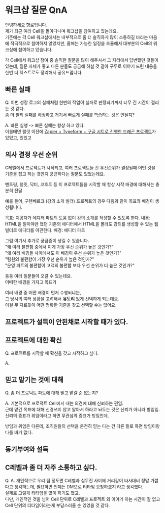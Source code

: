 # 워크샵 질문 QnA

안녕하세요 향로입니다.  
제가 최근 여러 Cell을 돌아다니며 워크샵을 참여하고 있는데요.  
기존에는 각 Cell 워크샵에서는 내부적으로 좀 더 솔직하게 많이 소통하길 바라는 마음에 적극적으로 참여하지 않았지만, 올해는 가능한 일정을 조율해서 대부분의 Cell의 워크샵에 참여하고 있습니다.  
  
각 Cell에서 워크샵 참여 중 솔직한 질문을 많이 해주셔서 그 자리에서 답변했던 것들이 있는데, 질문 자체가 좋고 다른 분들도 궁금해 하실 것 같아 구두로 이야기 드린 내용을 한번 더 텍스트로도 정리해서 공유드립니다.  

## 빠른 실패
Q. 이번 성장 로그의 실패처럼 한번의 작업이 실패로 판정되기까지 너무 긴 시간이 걸리는 것 같다.  
좀 더 빨리 실패를 확정하고 거기서 빠르게 실패를 학습하는 것은 안될지?

A. 빠른 실행 -> 빠른 실패는 항상 하고 있다.  
이를테면 랠릿 이전에 [Zapier + Typeform + 구글 시트로 진행한 드래곤 프로젝트](https://inflab-team.slack.com/archives/CDC0CT9D3/p1722256028255029)가 있었고,  있었고


## 의사 결정 우선 순위

C레벨에서 프로젝트가 시작되고, 여러 프로젝트들 간 우선순위가 결정될때 어떤 것을 기준을 잡고 하는 것인지 궁금하다는 질문도 있었는데요.  
  
멘토링, 랠릿, 닥터, 코호트 등 이 프로젝트들을 시작할 때 항상 시작 배경에 대해서는 충분히 전달

예를 들어, 구텐베르크 (강의 소개 빌더) 프로젝트의 경우 다음과 같이 목표와 배경이 생성됩니다.

목표: 지공자가 에디터 파트의 도움 없이 강의 소개를 작성할 수 있도록 한다.
내용: HTML을 알아야만 했던 기존의 에디터에서 HTML을 몰라도 강의를 생성할 수 있는 웹 빌더로 에디터를 이관한다.
배경: 에디터 파트

그럼 여기서 추가로 궁금증이 생길 수 있습니다.    
"왜 여러 불편함 중에서 이게 가장 우선 순위가 높은 것인가?"  
"왜 여러 배경들 사이에서도 이 배경이 우선 순위가 높은 것인가?"  
"팀원의 불편함이 가장 우선 순위가 높은 것인가?"  
"운영 파트의 불편함이 고객의 불편함 보다 우선 순위가 더 높은 것인가?"  
  
등등 여러 질문들이 오갈 수 있는데요.  
어떠한 배경을 가지고 목표가 


여러 배경 중 어떤 배경이 먼저 수행되냐는,  
그 당시의 여러 상황을 고려해서 **유도리** 있게 선택하게 되는데요.  
이걸 무 자르듯이 어떤 명확한 기준을 갖고 선택할 수는 없어요.  

## 프로젝트가 설득이 안된채로 시작할 때가 있다.


## 프로젝트에 대한 확신
Q. 프로젝트를 시작할 때 확신을 갖고 시작하고 싶다.

A. 

## 믿고 맡기는 것에 대해
Q. 좀 더 프로덕트 파트에 대해 믿고 맡길 순 없는지? 

A. 기본적으로 프로덕트 Cell에서 내는 의견에 대해 신뢰하는 편임.  
근데 맡긴 목표에 대해 신경쓰지 않고 알아서 하라고 놔두는 것은 신뢰가 아니라 방임임.  
신뢰의 증표가 위임이라고 하면 무관심의 증표가 방임인데, 

방임과 위임은 다른데, 조직원들의 선택을 온전히 믿는 다는 건 다른 말로 하면 방임이랑 다를 바가 없다.

## 동기부여와 설득

## C레벨과 좀 더 자주 소통하고 싶다.

Q. 
A. 개인적으로 우리 팀 정도면 C레벨과 실무진 사이에 거리감이 타사대비 정말 가깝다고 생각하는데, 필요하면 언제든 DM으로 티타임 요청하겠지 라고 생각했다.  
실제로 그렇게 티타임을 많이 하기도 했고.  
다만, 개인적인 것을 넘어 Cell 단위로 C레벨과 프로젝트 외 이야기 하는 시간이 잘 없고 Cell 단위의 티타임이라는게 부담스러울 순 있었을 것 같다.  

